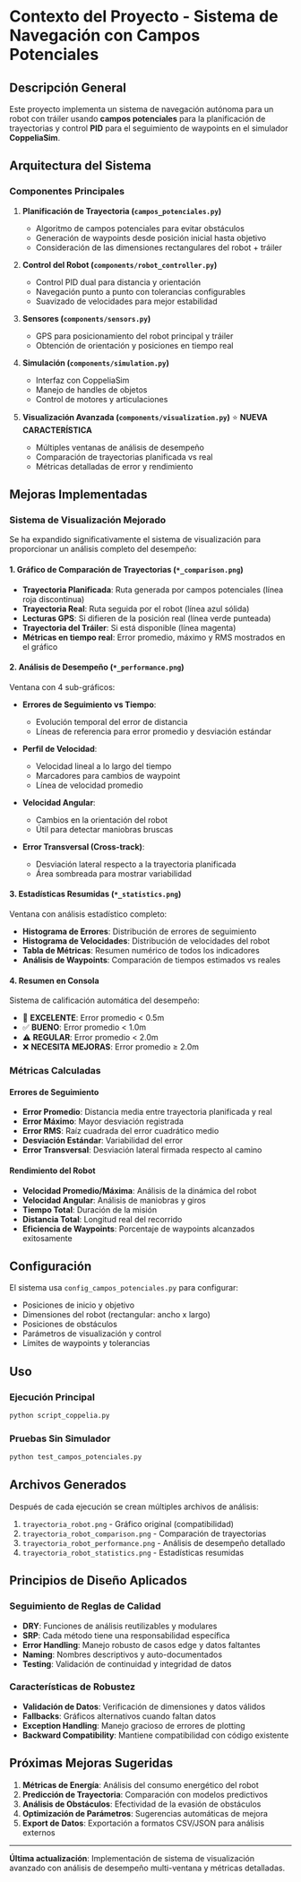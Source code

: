 # Contexto del Proyecto - Sistema de Navegación con Campos Potenciales

## Descripción General

Este proyecto implementa un sistema de navegación autónoma para un robot con tráiler usando **campos potenciales** para la planificación de trayectorias y control **PID** para el seguimiento de waypoints en el simulador **CoppeliaSim**.

## Arquitectura del Sistema

### Componentes Principales

1. **Planificación de Trayectoria (`campos_potenciales.py`)**
   - Algoritmo de campos potenciales para evitar obstáculos
   - Generación de waypoints desde posición inicial hasta objetivo
   - Consideración de las dimensiones rectangulares del robot + tráiler

2. **Control del Robot (`components/robot_controller.py`)**
   - Control PID dual para distancia y orientación
   - Navegación punto a punto con tolerancias configurables
   - Suavizado de velocidades para mejor estabilidad

3. **Sensores (`components/sensors.py`)**
   - GPS para posicionamiento del robot principal y tráiler
   - Obtención de orientación y posiciones en tiempo real

4. **Simulación (`components/simulation.py`)**
   - Interfaz con CoppeliaSim
   - Manejo de handles de objetos
   - Control de motores y articulaciones

5. **Visualización Avanzada (`components/visualization.py`)** ⭐ **NUEVA CARACTERÍSTICA**
   - Múltiples ventanas de análisis de desempeño
   - Comparación de trayectorias planificada vs real
   - Métricas detalladas de error y rendimiento

## Mejoras Implementadas

### Sistema de Visualización Mejorado

Se ha expandido significativamente el sistema de visualización para proporcionar un análisis completo del desempeño:

#### 1. **Gráfico de Comparación de Trayectorias** (`*_comparison.png`)
- **Trayectoria Planificada**: Ruta generada por campos potenciales (línea roja discontinua)
- **Trayectoria Real**: Ruta seguida por el robot (línea azul sólida)
- **Lecturas GPS**: Si difieren de la posición real (línea verde punteada)
- **Trayectoria del Tráiler**: Si está disponible (línea magenta)
- **Métricas en tiempo real**: Error promedio, máximo y RMS mostrados en el gráfico

#### 2. **Análisis de Desempeño** (`*_performance.png`)
Ventana con 4 sub-gráficos:

- **Errores de Seguimiento vs Tiempo**: 
  - Evolución temporal del error de distancia
  - Líneas de referencia para error promedio y desviación estándar
  
- **Perfil de Velocidad**:
  - Velocidad lineal a lo largo del tiempo
  - Marcadores para cambios de waypoint
  - Línea de velocidad promedio
  
- **Velocidad Angular**:
  - Cambios en la orientación del robot
  - Útil para detectar maniobras bruscas
  
- **Error Transversal (Cross-track)**:
  - Desviación lateral respecto a la trayectoria planificada
  - Área sombreada para mostrar variabilidad

#### 3. **Estadísticas Resumidas** (`*_statistics.png`)
Ventana con análisis estadístico completo:

- **Histograma de Errores**: Distribución de errores de seguimiento
- **Histograma de Velocidades**: Distribución de velocidades del robot
- **Tabla de Métricas**: Resumen numérico de todos los indicadores
- **Análisis de Waypoints**: Comparación de tiempos estimados vs reales

#### 4. **Resumen en Consola**
Sistema de calificación automática del desempeño:
- 🎯 **EXCELENTE**: Error promedio < 0.5m
- ✅ **BUENO**: Error promedio < 1.0m  
- ⚠️ **REGULAR**: Error promedio < 2.0m
- ❌ **NECESITA MEJORAS**: Error promedio ≥ 2.0m

### Métricas Calculadas

#### Errores de Seguimiento
- **Error Promedio**: Distancia media entre trayectoria planificada y real
- **Error Máximo**: Mayor desviación registrada
- **Error RMS**: Raíz cuadrada del error cuadrático medio
- **Desviación Estándar**: Variabilidad del error
- **Error Transversal**: Desviación lateral firmada respecto al camino

#### Rendimiento del Robot
- **Velocidad Promedio/Máxima**: Análisis de la dinámica del robot
- **Velocidad Angular**: Análisis de maniobras y giros
- **Tiempo Total**: Duración de la misión
- **Distancia Total**: Longitud real del recorrido
- **Eficiencia de Waypoints**: Porcentaje de waypoints alcanzados exitosamente

## Configuración

El sistema usa `config_campos_potenciales.py` para configurar:

- Posiciones de inicio y objetivo
- Dimensiones del robot (rectangular: ancho x largo)
- Posiciones de obstáculos
- Parámetros de visualización y control
- Límites de waypoints y tolerancias

## Uso

### Ejecución Principal
```bash
python script_coppelia.py
```

### Pruebas Sin Simulador
```bash
python test_campos_potenciales.py
```

## Archivos Generados

Después de cada ejecución se crean múltiples archivos de análisis:

1. `trayectoria_robot.png` - Gráfico original (compatibilidad)
2. `trayectoria_robot_comparison.png` - Comparación de trayectorias
3. `trayectoria_robot_performance.png` - Análisis de desempeño detallado
4. `trayectoria_robot_statistics.png` - Estadísticas resumidas

## Principios de Diseño Aplicados

### Seguimiento de Reglas de Calidad

- **DRY**: Funciones de análisis reutilizables y modulares
- **SRP**: Cada método tiene una responsabilidad específica
- **Error Handling**: Manejo robusto de casos edge y datos faltantes
- **Naming**: Nombres descriptivos y auto-documentados
- **Testing**: Validación de continuidad y integridad de datos

### Características de Robustez

- **Validación de Datos**: Verificación de dimensiones y datos válidos
- **Fallbacks**: Gráficos alternativos cuando faltan datos
- **Exception Handling**: Manejo gracioso de errores de plotting
- **Backward Compatibility**: Mantiene compatibilidad con código existente

## Próximas Mejoras Sugeridas

1. **Métricas de Energía**: Análisis del consumo energético del robot
2. **Predicción de Trayectoria**: Comparación con modelos predictivos
3. **Análisis de Obstáculos**: Efectividad de la evasión de obstáculos
4. **Optimización de Parámetros**: Sugerencias automáticas de mejora
5. **Export de Datos**: Exportación a formatos CSV/JSON para análisis externos

---

**Última actualización**: Implementación de sistema de visualización avanzado con análisis de desempeño multi-ventana y métricas detalladas. 